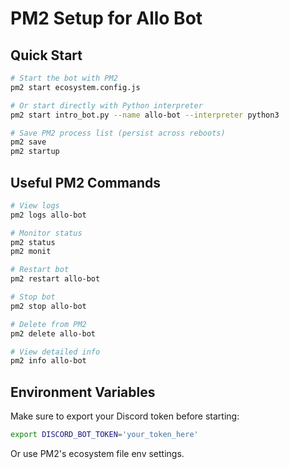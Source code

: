 # PM2 Setup for Allo Bot

## Quick Start

```bash
# Start the bot with PM2
pm2 start ecosystem.config.js

# Or start directly with Python interpreter
pm2 start intro_bot.py --name allo-bot --interpreter python3

# Save PM2 process list (persist across reboots)
pm2 save
pm2 startup
```

## Useful PM2 Commands

```bash
# View logs
pm2 logs allo-bot

# Monitor status
pm2 status
pm2 monit

# Restart bot
pm2 restart allo-bot

# Stop bot
pm2 stop allo-bot

# Delete from PM2
pm2 delete allo-bot

# View detailed info
pm2 info allo-bot
```

## Environment Variables

Make sure to export your Discord token before starting:

```bash
export DISCORD_BOT_TOKEN='your_token_here'
```

Or use PM2's ecosystem file env settings.
